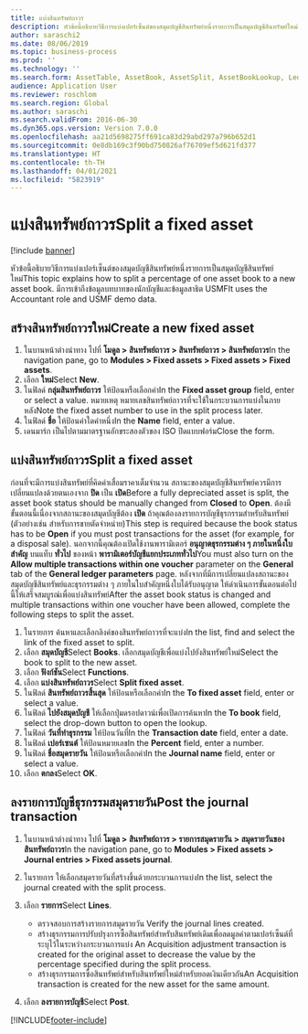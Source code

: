```yaml
---
title: แบ่งสินทรัพย์ถาวร
description: หัวข้อนี้อธิบายวิธีการแบ่งเปอร์เซ็นต์ของสมุดบัญชีสินทรัพย์หนึ่งรายการเป็นสมุดบัญชีสินทรัพย์ใหม่
author: saraschi2
ms.date: 08/06/2019
ms.topic: business-process
ms.prod: ''
ms.technology: ''
ms.search.form: AssetTable, AssetBook, AssetSplit, AssetBookLookup, LedgerJournalTable, LedgerJournalTransAsset
audience: Application User
ms.reviewer: roschlom
ms.search.region: Global
ms.author: saraschi
ms.search.validFrom: 2016-06-30
ms.dyn365.ops.version: Version 7.0.0
ms.openlocfilehash: aa21d5698275ff691ca83d29abd297a796b652d1
ms.sourcegitcommit: 0e8db169c3f90bd750826af76709ef5d621fd377
ms.translationtype: HT
ms.contentlocale: th-TH
ms.lasthandoff: 04/01/2021
ms.locfileid: "5823919"
---
```

# <a name="split-a-fixed-asset"></a><span data-ttu-id="b064a-103">แบ่งสินทรัพย์ถาวร</span><span class="sxs-lookup"><span data-stu-id="b064a-103">Split a fixed asset</span></span>

[!include [banner](../../includes/banner.md)]

<span data-ttu-id="b064a-104">หัวข้อนี้อธิบายวิธีการแบ่งเปอร์เซ็นต์ของสมุดบัญชีสินทรัพย์หนึ่งรายการเป็นสมุดบัญชีสินทรัพย์ใหม่</span><span class="sxs-lookup"><span data-stu-id="b064a-104">This topic explains how to split a percentage of one asset book to a new asset book.</span></span> <span data-ttu-id="b064a-105">มีการเข้าถึงข้อมูลบทบาทของนักบัญชีและข้อมูลสาธิต USMF</span><span class="sxs-lookup"><span data-stu-id="b064a-105">It uses the Accountant role and USMF demo data.</span></span>

## <a name="create-a-new-fixed-asset"></a><span data-ttu-id="b064a-106">สร้างสินทรัพย์ถาวรใหม่</span><span class="sxs-lookup"><span data-stu-id="b064a-106">Create a new fixed asset</span></span>

1. <span data-ttu-id="b064a-107">ในบานหน้าต่างนำทาง ไปที่ **โมดูล \> สินทรัพย์ถาวร \> สินทรัพย์ถาวร \> สินทรัพย์ถาวร**</span><span class="sxs-lookup"><span data-stu-id="b064a-107">In the navigation pane, go to **Modules \> Fixed assets \> Fixed assets \> Fixed assets**.</span></span>
2. <span data-ttu-id="b064a-108">เลือก **ใหม่**</span><span class="sxs-lookup"><span data-stu-id="b064a-108">Select **New**.</span></span>
3. <span data-ttu-id="b064a-109">ในฟิลด์ **กลุ่มสินทรัพย์ถาวร** ให้ป้อนหรือเลือกค่า</span><span class="sxs-lookup"><span data-stu-id="b064a-109">In the **Fixed asset group** field, enter or select a value.</span></span> <span data-ttu-id="b064a-110">หมายเหตุ หมายเลขสินทรัพย์ถาวรที่จะใช้ในกระบวนการแบ่งในภายหลัง</span><span class="sxs-lookup"><span data-stu-id="b064a-110">Note the fixed asset number to use in the split process later.</span></span>
4. <span data-ttu-id="b064a-111">ในฟิลด์ **ชื่อ** ให้ป้อนค่าใดค่าหนึ่ง</span><span class="sxs-lookup"><span data-stu-id="b064a-111">In the **Name** field, enter a value.</span></span>
5. <span data-ttu-id="b064a-112">เดนมาร์ก เป็นไปตามมาตรฐานอักขระสองตัวของ ISO ปิดแบบฟอร์ม</span><span class="sxs-lookup"><span data-stu-id="b064a-112">Close the form.</span></span>

## <a name="split-a-fixed-asset"></a><span data-ttu-id="b064a-113">แบ่งสินทรัพย์ถาวร</span><span class="sxs-lookup"><span data-stu-id="b064a-113">Split a fixed asset</span></span>

<span data-ttu-id="b064a-114">ก่อนที่จะมีการแบ่งสินทรัพย์ที่คิดค่าเสื่อมราคาเต็มจำนวน สถานะของสมุดบัญชีสินทรัพย์ควรมีการเปลี่ยนแปลงด้วยตนเองจาก **ปิด** เป็น **เปิด**</span><span class="sxs-lookup"><span data-stu-id="b064a-114">Before a fully depreciated asset is split, the asset book status should be manually changed from **Closed** to **Open**.</span></span> <span data-ttu-id="b064a-115">ต้องมีขั้นตอนนี้เนื่องจากสถานะของสมุดบัญชีต้อง **เปิด** ถ้าคุณต้องลงรายการบัญชีธุรกรรมสำหรับสินทรัพย์ (ตัวอย่างเช่น สำหรับการขายตัดจำหน่าย)</span><span class="sxs-lookup"><span data-stu-id="b064a-115">This step is required because the book status has to be **Open** if you must post transactions for the asset (for example, for a disposal sale).</span></span> <span data-ttu-id="b064a-116">นอกจากนี้คุณต้องเปิดใช้งานพารามิเตอร์ **อนุญาตธุรกรรมต่าง ๆ ภายในหนึ่งใบสำคัญ** บนแท็บ **ทั่วไป** ของหน้า **พารามิเตอร์บัญชีแยกประเภททั่วไป**</span><span class="sxs-lookup"><span data-stu-id="b064a-116">You must also turn on the **Allow multiple transactions within one voucher** parameter on the **General** tab of the **General ledger parameters** page.</span></span> <span data-ttu-id="b064a-117">หลังจากที่มีการเปลี่ยนแปลงสถานะของสมุดบัญชีสินทรัพย์และธุรกรรมต่าง ๆ ภายในใบสำคัญหนึ่งใบได้รับอนุญาต ให้ดำเนินการขั้นตอนต่อไปนี้ให้เสร็จสมบูรณ์เพื่อแบ่งสินทรัพย์</span><span class="sxs-lookup"><span data-stu-id="b064a-117">After the asset book status is changed and multiple transactions within one voucher have been allowed, complete the following steps to split the asset.</span></span>

1. <span data-ttu-id="b064a-118">ในรายการ ค้นหาและเลือกลิงค์ของสินทรัพย์ถาวรที่จะแบ่ง</span><span class="sxs-lookup"><span data-stu-id="b064a-118">In the list, find and select the link of the fixed asset to split.</span></span>
2. <span data-ttu-id="b064a-119">เลือก **สมุดบัญชี**</span><span class="sxs-lookup"><span data-stu-id="b064a-119">Select **Books**.</span></span> <span data-ttu-id="b064a-120">เลือกสมุดบัญชีเพื่อแบ่งไปยังสินทรัพย์ใหม่</span><span class="sxs-lookup"><span data-stu-id="b064a-120">Select the book to split to the new asset.</span></span>
3. <span data-ttu-id="b064a-121">เลือก **ฟังก์ชัน**</span><span class="sxs-lookup"><span data-stu-id="b064a-121">Select **Functions**.</span></span>
4. <span data-ttu-id="b064a-122">เลือก **แบ่งสินทรัพย์ถาวร**</span><span class="sxs-lookup"><span data-stu-id="b064a-122">Select **Split fixed asset**.</span></span>
5. <span data-ttu-id="b064a-123">ในฟิลด์ **สินทรัพย์ถาวรสิ้นสุด** ให้ป้อนหรือเลือกค่า</span><span class="sxs-lookup"><span data-stu-id="b064a-123">In the **To fixed asset** field, enter or select a value.</span></span>
6. <span data-ttu-id="b064a-124">ในฟิลด์ **ไปยังสมุดบัญชี** ให้เลือกปุ่มดรอปดาวน์เพื่อเปิดการค้นหา</span><span class="sxs-lookup"><span data-stu-id="b064a-124">In the **To book** field, select the drop-down button to open the lookup.</span></span>
7. <span data-ttu-id="b064a-125">ในฟิลด์ **วันที่ทำธุรกรรม** ให้ป้อนวันที่</span><span class="sxs-lookup"><span data-stu-id="b064a-125">In the **Transaction date** field, enter a date.</span></span>
8. <span data-ttu-id="b064a-126">ในฟิลด์ **เปอร์เซนต์** ให้ป้อนหมายเลข</span><span class="sxs-lookup"><span data-stu-id="b064a-126">In the **Percent** field, enter a number.</span></span>
9. <span data-ttu-id="b064a-127">ในฟิลด์ **ชื่อสมุดรายวัน** ให้ป้อนหรือเลือกค่า</span><span class="sxs-lookup"><span data-stu-id="b064a-127">In the **Journal name** field, enter or select a value.</span></span>
10. <span data-ttu-id="b064a-128">เลือก **ตกลง**</span><span class="sxs-lookup"><span data-stu-id="b064a-128">Select **OK**.</span></span>

## <a name="post-the-journal-transaction"></a><span data-ttu-id="b064a-129">ลงรายการบัญชีธุรกรรมสมุดรายวัน</span><span class="sxs-lookup"><span data-stu-id="b064a-129">Post the journal transaction</span></span>

1. <span data-ttu-id="b064a-130">ในบานหน้าต่างนำทาง ไปที่ **โมดูล \> สินทรัพย์ถาวร \> รายการสมุดรายวัน \> สมุดรายวันของสินทรัพย์ถาวร**</span><span class="sxs-lookup"><span data-stu-id="b064a-130">In the navigation pane, go to **Modules \> Fixed assets \> Journal entries \> Fixed assets journal**.</span></span>
2. <span data-ttu-id="b064a-131">ในรายการ ให้เลือกสมุดรายวันที่สร้างขึ้นด้วยกระบวนการแบ่ง</span><span class="sxs-lookup"><span data-stu-id="b064a-131">In the list, select the journal created with the split process.</span></span>
3. <span data-ttu-id="b064a-132">เลือก **รายการ**</span><span class="sxs-lookup"><span data-stu-id="b064a-132">Select **Lines**.</span></span>

    - <span data-ttu-id="b064a-133">ตรวจสอบการสร้างรายการสมุดรายวัน </span><span class="sxs-lookup"><span data-stu-id="b064a-133">Verify the journal lines created.</span></span>
    - <span data-ttu-id="b064a-134">สร้างธุรกรรมการปรับปรุงการซื้อสินทรัพย์สำหรับสินทรัพย์เดิมเพื่อลดมูลค่าตามเปอร์เซ็นต์ที่ระบุไว้ในระหว่างกระบวนการแบ่ง </span><span class="sxs-lookup"><span data-stu-id="b064a-134">An Acquisition adjustment transaction is created for the original asset to decrease the value by the percentage specified during the split process.</span></span>
    - <span data-ttu-id="b064a-135">สร้างธุรกรรมการซื้อสินทรัพย์สำหรับสินทรัพย์ใหม่สำหรับยอดเงินเดียวกัน</span><span class="sxs-lookup"><span data-stu-id="b064a-135">An Acquisition transaction is created for the new asset for the same amount.</span></span>

4. <span data-ttu-id="b064a-136">เลือก **ลงรายการบัญชี**</span><span class="sxs-lookup"><span data-stu-id="b064a-136">Select **Post**.</span></span>


[!INCLUDE[footer-include](../../../includes/footer-banner.md)]
